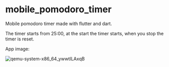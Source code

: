 # mobile_pomodoro_timer

Mobile pomodoro timer made with flutter and dart.

The timer starts from 25:00, at the start the timer starts, when you stop the timer is reset.




App image:
 
 
![qemu-system-x86_64_ywwtILAxqB](https://user-images.githubusercontent.com/95561135/175897453-7cc0f8f0-01ab-4b4c-9299-2bb7ead37243.png)

